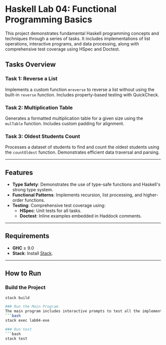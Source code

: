 # Haskell Lab 04: Functional Programming Basics

This project demonstrates fundamental Haskell programming concepts and techniques through a series of tasks. It includes implementations of list operations, interactive programs, and data processing, along with comprehensive test coverage using HSpec and Doctest.


## Tasks Overview

### Task 1: Reverse a List
Implements a custom function `mreverse` to reverse a list without using the built-in `reverse` function. Includes property-based testing with QuickCheck.

### Task 2: Multiplication Table
Generates a formatted multiplication table for a given size using the `mulTable` function. Includes custom padding for alignment.

### Task 3: Oldest Students Count
Processes a dataset of students to find and count the oldest students using the `countOldest` function. Demonstrates efficient data traversal and parsing.

---

## Features

- **Type Safety**: Demonstrates the use of type-safe functions and Haskell's strong type system.
- **Functional Patterns**: Implements recursion, list processing, and higher-order functions.
- **Testing**: Comprehensive test coverage using:
  - **HSpec**: Unit tests for all tasks.
  - **Doctest**: Inline examples embedded in Haddock comments.

---

## Requirements

- **GHC** ≥ 9.0
- **Stack**: Install [Stack](https://docs.haskellstack.org/).

---

## How to Run

### Build the Project
```bash
stack build

### Run the Main Program
The main program includes interactive prompts to test all the implemented lab tasks.
```bash
stack exec lab04-exe

### Run test
```bash
stack test